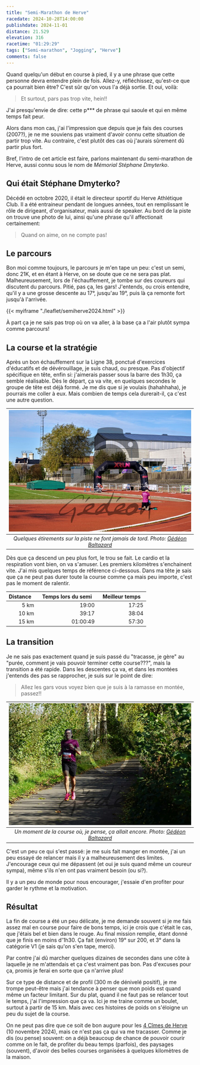 ```yaml
---
title: "Semi-Marathon de Herve"
racedate: 2024-10-28T14:00:00
publishdate: 2024-11-01
distance: 21.529
elevation: 316
racetime: "01:29:29"
tags: ["Semi-marathon", "Jogging", "Herve"]
comments: false
---
```


Quand quelqu'un début en course à pied, il y a une phrase que cette personne devra entendre plein de fois. Allez-y, réfléchissez, qu'est-ce que ça pourrait bien être? C'est sûr qu'on vous l'a déjà sortie. Et oui, voilà:

> Et surtout, pars pas trop vite, hein!!

J'ai presqu'envie de dire: cette p*** de phrase qui saoule et qui en même temps fait peur. 

Alors dans mon cas, j'ai l'impression que depuis que je fais des courses (2007?), je ne me souviens pas vraiment d'avoir connu cette situation de partir trop vite. Au contraire, c'est plutôt des cas où j'aurais sûrement dû partir plus fort.

Bref, l'intro de cet article est faire, parlons maintenant du semi-marathon de Herve, aussi connu sous le nom de _Mémorial Stéphane Dmyterko_.

## Qui était Stéphane Dmyterko?

Décédé en octobre 2020, il était le directeur sportif du Herve Athlétique Club. Il a été entraineur pendant de longues années, tout en remplissant le rôle de dirigeant, d'organisateur, mais aussi de speaker. Au bord de la piste on trouve une photo de lui, ainsi qu'une phrase qu'il affectionait certainement: 

> Quand on aime, on ne compte pas!

## Le parcours

Bon moi comme toujours, le parcours je m'en tape un peu: c'est un semi, donc 21K, et en étant à Herve, on se doute que ce ne sera pas plat. Malheureusement, lors de l'échauffement, je tombe sur des coureurs qui discutent du parcours. Pitié, pas ça, les gars! J'entends, ou crois entendre, qu'il y a une grosse descente au 17°, jusqu'au 19°, puis là ça remonte fort jusqu'à l'arrivée. 

{{< myiframe "./leaflet/semiherve2024.html" >}}

À part ça je ne sais pas trop où on va aller, à la base ça a l'air plutôt sympa comme parcours!

## La course et la stratégie

Après un bon échauffement sur la Ligne 38, ponctué d'exercices d'éducatifs et de dévérouillage, je suis chaud, ou presque. Pas d'objectif spécifique en tête, enfin si: j'aimerais passer sous la barre des 1h30, ça semble réalisable. Dès le départ, ça va vite, en quelques secondes le groupe de tête est déjà formé. Je me dis que si je voulais (hahahhaha), je pourrais me coller à eux. Mais combien de temps cela durerait-il, ça c'est une autre question.

| ![](./images/herve03.JPG) |
|:--:|
| _Quelques étirements sur la piste ne font jamais de tord. Photo: [Gédéon Baltazard](https://www.gedeonbaltazard.be)_|

Dès que ça descend un peu plus fort, le trou se fait. Le cardio et la respiration vont bien, on va s'amuser. Les premiers kilomètres s'enchainent vite. J'ai mis quelques temps de référence ci-dessous. Dans ma tête je sais que ça ne peut pas durer toute la course comme ça mais peu importe, c'est pas le moment de ralentir. 

| Distance &nbsp; | &nbsp; Temps lors du semi &nbsp; | &nbsp; Meilleur temps &nbsp; |
|-------:|-------:|-------:|
|5 km  |  19:00   |  17:25 | 
|10 km |  39:17   | 38:04  | 
|15 km | 01:00:49 | 57:30  | 

## La transition

Je ne sais pas exactement quand je suis passé du "tracasse, je gère" au "purée, comment je vais pouvoir terminer cette course???", mais la transition a été rapide. Dans les descentes ça va, et dans les montées j'entends des pas se rapprocher, je suis sur le point de dire:
> Allez les gars vous voyez bien que je suis à la ramasse en montée, passez!!

| ![](./images/herve01.JPG) |
|:--:|
| _Un moment de la course où, je pense, ça allait encore. Photo: [Gédéon Baltazard](https://www.gedeonbaltazard.be)_|

C'est un peu ce qui s'est passé: je me suis fait manger en montée, j'ai un peu essayé de relancer mais il y a malheureusement des limites. J'encourage ceux qui me dépassent (et oui je suis quand même un coureur sympa), même s'ils n'en ont pas vraiment besoin (ou si?). 

Il y a un peu de monde pour nous encourager, j'essaie d'en profiter pour garder le rythme et la motivation. 

## Résultat

La fin de course a été un peu délicate, je me demande souvent si je me fais assez mal en course pour faire de bons temps, ici je crois que c'était le cas, que j'étais bel et bien dans le rouge. Au final mission remplie, étant donné que je finis en moins d'1h30. Ça fait (environ) 19° sur 200, et 3° dans la catégorie V1 (je sais qu'on s'en tape, merci).

Par contre j'ai dû marcher quelques dizaines de secondes dans une côte à laquelle je ne m'attendais et ça c'est vraiment pas bon. Pas d'excuses pour ça, promis je ferai en sorte que ça n'arrive plus!

Sur ce type de distance et de profil (300 m de dénivelé positif), je me trompe peut-être mais j'ai tendance à penser que mon poids est quand même un facteur limitant. Sur du plat, quand il ne faut pas se relancer tout le temps, j'ai l'impression que ça va. Ici je me traine comme un boulet, surtout à partir de 15 km. Mais avec ces histoires de poids on s'éloigne un peu du sujet de la course.

On ne peut pas dire que ce soit de bon augure pour les [4 Cîmes de Herve](http://www.lesquatrecimes.be/) (10 novembre 2024), mais ce n'est pas ça qui va me tracasser. Comme je dis (ou pense) souvent: on a déjà beaucoup de chance de pouvoir courir comme on le fait, de profiter du beau temps (parfois), des paysages (souvent), d'avoir des belles courses organisées à quelques kilomètres de la maison. 




